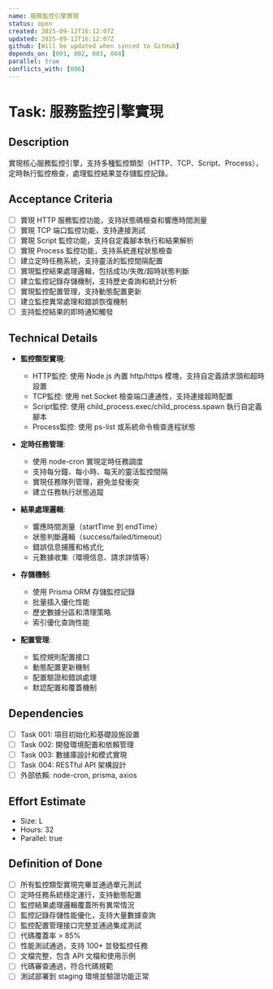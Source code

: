```yaml
---
name: 服務監控引擎實現
status: open
created: 2025-09-12T16:12:07Z
updated: 2025-09-12T16:12:07Z
github: [Will be updated when synced to GitHub]
depends_on: [001, 002, 003, 004]
parallel: true
conflicts_with: [006]
---
```


# Task: 服務監控引擎實現

## Description
實現核心服務監控引擎，支持多種監控類型（HTTP、TCP、Script、Process），定時執行監控檢查，處理監控結果並存儲監控記錄。

## Acceptance Criteria
- [ ] 實現 HTTP 服務監控功能，支持狀態碼檢查和響應時間測量
- [ ] 實現 TCP 端口監控功能，支持連接測試
- [ ] 實現 Script 監控功能，支持自定義腳本執行和結果解析
- [ ] 實現 Process 監控功能，支持系統進程狀態檢查
- [ ] 建立定時任務系統，支持靈活的監控間隔配置
- [ ] 實現監控結果處理邏輯，包括成功/失敗/超時狀態判斷
- [ ] 建立監控記錄存儲機制，支持歷史查詢和統計分析
- [ ] 實現監控配置管理，支持動態配置更新
- [ ] 建立監控異常處理和錯誤恢復機制
- [ ] 支持監控結果的即時通知觸發

## Technical Details
- **監控類型實現**:
  - HTTP監控: 使用 Node.js 內置 http/https 模塊，支持自定義請求頭和超時設置
  - TCP監控: 使用 net.Socket 檢查端口連通性，支持連接超時配置
  - Script監控: 使用 child_process.exec/child_process.spawn 執行自定義腳本
  - Process監控: 使用 ps-list 或系統命令檢查進程狀態

- **定時任務管理**:
  - 使用 node-cron 實現定時任務調度
  - 支持每分鐘、每小時、每天的靈活監控間隔
  - 實現任務隊列管理，避免並發衝突
  - 建立任務執行狀態追蹤

- **結果處理邏輯**:
  - 響應時間測量（startTime 到 endTime）
  - 狀態判斷邏輯（success/failed/timeout）
  - 錯誤信息捕獲和格式化
  - 元數據收集（環境信息、請求詳情等）

- **存儲機制**:
  - 使用 Prisma ORM 存儲監控記錄
  - 批量插入優化性能
  - 歷史數據分區和清理策略
  - 索引優化查詢性能

- **配置管理**:
  - 監控規則配置接口
  - 動態配置更新機制
  - 配置驗證和錯誤處理
  - 默認配置和覆蓋機制

## Dependencies
- [ ] Task 001: 項目初始化和基礎設施設置
- [ ] Task 002: 開發環境配置和依賴管理
- [ ] Task 003: 數據庫設計和模式實現
- [ ] Task 004: RESTful API 架構設計
- [ ] 外部依賴: node-cron, prisma, axios

## Effort Estimate
- Size: L
- Hours: 32
- Parallel: true

## Definition of Done
- [ ] 所有監控類型實現完畢並通過單元測試
- [ ] 定時任務系統穩定運行，支持動態配置
- [ ] 監控結果處理邏輯覆蓋所有異常情況
- [ ] 監控記錄存儲性能優化，支持大量數據查詢
- [ ] 監控配置管理接口完整並通過集成測試
- [ ] 代碼覆蓋率 > 85%
- [ ] 性能測試通過，支持 100+ 並發監控任務
- [ ] 文檔完整，包含 API 文檔和使用示例
- [ ] 代碼審查通過，符合代碼規範
- [ ] 測試部署到 staging 環境並驗證功能正常